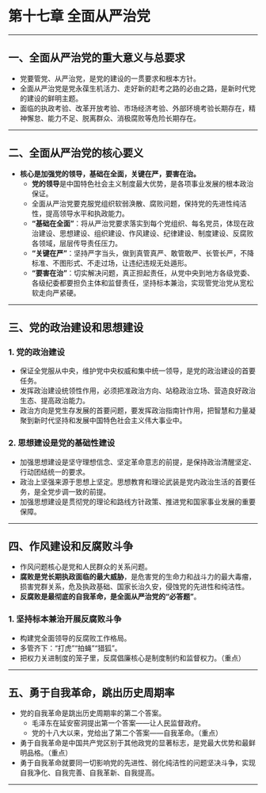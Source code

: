 # 第十七章 全面从严治党

---

## 一、全面从严治党的重大意义与总要求

- 党要管党、从严治党，是党的建设的一贯要求和根本方针。
- 全面从严治党是党永葆生机活力、走好新的赶考之路的必由之路，是新时代党的建设的鲜明主题。
- 面临的执政考验、改革开放考验、市场经济考验、外部环境考验长期存在，精神懈怠、能力不足、脱离群众、消极腐败等危险长期存在。

---

## 二、全面从严治党的核心要义

- **核心是加强党的领导，基础在全面，关键在严，要害在治。**
  - **党的领导**是中国特色社会主义制度最大优势，是各项事业发展的根本政治保证。
  - 全面从严治党要克服党组织软弱涣散、腐败问题，保持党的先进性纯洁性，提高领导水平和执政能力。
  - **“基础在全面”**：将从严治党要求落实到每个党组织、每名党员，体现在政治建设、思想建设、组织建设、作风建设、纪律建设、制度建设、反腐败各领域，层层传导责任压力。
  - **“关键在严”**：坚持严字当头，做到真管真严、敢管敢严、长管长严，不降标准、不图形式、不走过场，让违纪违规无处遁形。
  - **“要害在治”**：切实解决问题，真正担起责任，从党中央到地方各级党委、各级纪委都要担负主体和监督责任，坚持标本兼治，实现管党治党从宽松软走向严紧硬。

---

## 三、党的政治建设和思想建设

### 1. 党的政治建设

- 保证全党服从中央，维护党中央权威和集中统一领导，是党的政治建设的首要任务。
- 发挥政治建设统领性作用，必须把准政治方向、站稳政治立场、营造良好政治生态、提高政治能力。
- 政治方向是党生存发展的首要问题，要发挥政治指南针作用，把智慧和力量凝聚到新时代坚持和发展中国特色社会主义伟大事业中。

### 2. 思想建设是党的基础性建设

- 加强思想建设是坚守理想信念、坚定革命意志的前提，是保持政治清醒坚定、行动团结统一的要求。
- 政治上坚强来源于思想上坚定。思想教育和理论武装是党内政治生活的首要任务，是全党步调一致的前提。
- 加强思想建设是贯彻党的理论和路线方针政策、推进党和国家事业发展的重要保障。

---

## 四、作风建设和反腐败斗争

- 作风问题核心是党和人民群众的关系问题。
- **腐败是党长期执政面临的最大威胁**，是危害党的生命力和战斗力的最大毒瘤，损害党群关系，危及执政基础、国家长治久安，侵蚀党的先进性和纯洁性。
- **反腐败是最彻底的自我革命，是全面从严治党的“必答题”**。

### 1. 坚持标本兼治开展反腐败斗争

- 构建党全面领导的反腐败工作格局。
- 多管齐下：“打虎”“拍蝇”“猎狐”。
- 把权力关进制度的笼子里，反腐倡廉核心是制度制约和监督权力。（重点）

---

## 五、勇于自我革命，跳出历史周期率

- 党的自我革命是跳出历史周期率的第二个答案。
  - 毛泽东在延安窑洞提出第一个答案——让人民监督政府。
  - 党的十八大以来，党给出了第二个答案——自我革命。（重点）
- 勇于自我革命是中国共产党区别于其他政党的显著标志，是党最大优势和最鲜明品格。（重点）
- 勇于自我革命就要同一切影响党的先进性、弱化纯洁性的问题坚决斗争，实现自我净化、自我完善、自我革新、自我提高。

---